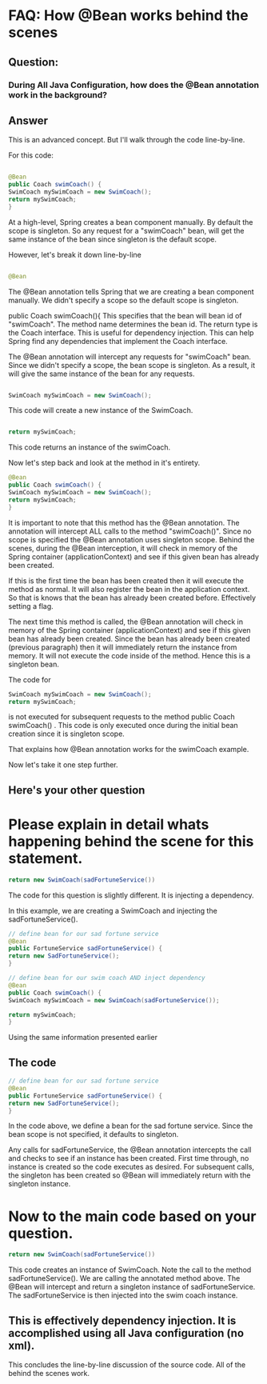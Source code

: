 
# FAQ: How @Bean works behind the scenes

## Question:

### During All Java Configuration, how does the @Bean annotation work in the background?

## Answer

This is an advanced concept. But I'll walk through the code line-by-line.

For this code:

```java

@Bean 
public Coach swimCoach() {   
SwimCoach mySwimCoach = new SwimCoach();   
return mySwimCoach; 
}

```


At a high-level, Spring creates a bean component manually. By default the scope 
is singleton. So any request for a "swimCoach" bean, will get the same instance 
of the bean since singleton is the default scope.

However, let's break it down line-by-line

```java

@Bean 
```

The @Bean annotation tells Spring that we are creating a bean component 
manually. We didn't specify a scope so the default scope is singleton.

public Coach swimCoach(){
This specifies that the bean will bean id of "swimCoach". The method name 
determines the bean id. The return type is the Coach interface. This is 
useful for dependency injection. This can help Spring find any dependencies 
that implement the Coach interface.

The @Bean annotation will intercept any requests for "swimCoach" bean. 
Since we didn't specify a scope, the bean scope is singleton. As a result, 
it will give the same instance of the bean for any requests.

```java

SwimCoach mySwimCoach = new SwimCoach();

```

This code will create a new instance of the SwimCoach.

```java

return mySwimCoach;

```

This code returns an instance of the swimCoach.

Now let's step back and look at the method in it's entirety.

```java	
@Bean 
public Coach swimCoach() {   
SwimCoach mySwimCoach = new SwimCoach();   
return mySwimCoach; 
}
```

It is important to note that this method has the @Bean annotation. The annotation 
will intercept ALL calls to the method "swimCoach()". Since no scope is 
specified the @Bean annotation uses singleton scope. Behind the scenes, 
during the @Bean interception, it will check in memory of the Spring container 
(applicationContext) and see if this given bean has already been created.

If this is the first time the bean has been created then it will execute the 
method as normal. It will also register the bean in the application context. 
So that is knows that the bean has already been created before. Effectively 
setting a flag.

The next time this method is called, the @Bean annotation will check in memory 
of the Spring container (applicationContext) and see if this given bean has 
already been created. Since the bean has already been created (previous paragraph) 
then it will immediately return the instance from memory. It will not execute the 
code inside of the method. Hence this is a singleton bean.

The code for

```java	
SwimCoach mySwimCoach = new SwimCoach(); 
return mySwimCoach;

```

is not executed for subsequent requests to the method public Coach swimCoach() . 
This code is only executed once during the initial bean creation since it is 
singleton scope.


That explains how @Bean annotation works for the swimCoach example.

Now let's take it one step further.

## Here's your other question

# Please explain in detail whats happening behind the scene for this statement.

```java
return new SwimCoach(sadFortuneService())
```

The code for this question is slightly different. It is injecting a dependency.

In this example, we are creating a SwimCoach and injecting the sadFortuneService().

```java	
// define bean for our sad fortune service
@Bean
public FortuneService sadFortuneService() {
return new SadFortuneService();
}

// define bean for our swim coach AND inject dependency
@Bean
public Coach swimCoach() {
SwimCoach mySwimCoach = new SwimCoach(sadFortuneService());

return mySwimCoach;
}

```

Using the same information presented earlier

## The code

```java	        
// define bean for our sad fortune service
@Bean
public FortuneService sadFortuneService() {
return new SadFortuneService();
}
```

In the code above, we define a bean for the sad fortune service. Since the bean
scope is not specified, it defaults to singleton.

Any calls for sadFortuneService, the @Bean annotation intercepts the call 
and checks to see if an instance has been created. First time through, no 
instance is created so the code executes as desired. For subsequent calls, 
the singleton has been created so @Bean will immediately return with the 
singleton instance.


# Now to the main code based on your question.

```java
return new SwimCoach(sadFortuneService())
```

This code creates an instance of SwimCoach. Note the call to the method 
sadFortuneService(). We are calling the annotated method above. The @Bean will 
intercept and return a singleton instance of sadFortuneService. 
The sadFortuneService is then injected into the swim coach instance.

## This is effectively dependency injection. It is accomplished using all Java configuration (no xml).

This concludes the line-by-line discussion of the source code. All of the
behind the scenes work.
